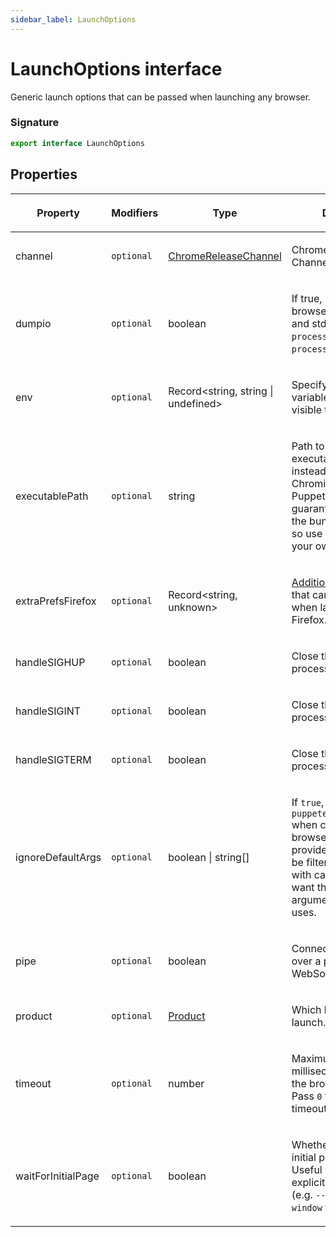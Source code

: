 ```yaml
---
sidebar_label: LaunchOptions
---
```


# LaunchOptions interface

Generic launch options that can be passed when launching any browser.

### Signature

```typescript
export interface LaunchOptions
```

## Properties

<table><thead><tr><th>

Property

</th><th>

Modifiers

</th><th>

Type

</th><th>

Description

</th><th>

Default

</th></tr></thead>
<tbody><tr><td>

<span id="channel">channel</span>

</td><td>

`optional`

</td><td>

[ChromeReleaseChannel](./puppeteer.chromereleasechannel.md)

</td><td>

Chrome Release Channel

</td><td>

</td></tr>
<tr><td>

<span id="dumpio">dumpio</span>

</td><td>

`optional`

</td><td>

boolean

</td><td>

If true, pipes the browser process stdout and stderr to `process.stdout` and `process.stderr`.

</td><td>

`false`

</td></tr>
<tr><td>

<span id="env">env</span>

</td><td>

`optional`

</td><td>

Record&lt;string, string \| undefined&gt;

</td><td>

Specify environment variables that will be visible to the browser.

</td><td>

The contents of `process.env`.

</td></tr>
<tr><td>

<span id="executablepath">executablePath</span>

</td><td>

`optional`

</td><td>

string

</td><td>

Path to a browser executable to use instead of the bundled Chromium. Note that Puppeteer is only guaranteed to work with the bundled Chromium, so use this setting at your own risk.

</td><td>

</td></tr>
<tr><td>

<span id="extraprefsfirefox">extraPrefsFirefox</span>

</td><td>

`optional`

</td><td>

Record&lt;string, unknown&gt;

</td><td>

[Additional preferences](https://searchfox.org/mozilla-release/source/modules/libpref/init/all.js) that can be passed when launching with Firefox.

</td><td>

</td></tr>
<tr><td>

<span id="handlesighup">handleSIGHUP</span>

</td><td>

`optional`

</td><td>

boolean

</td><td>

Close the browser process on `SIGHUP`.

</td><td>

`true`

</td></tr>
<tr><td>

<span id="handlesigint">handleSIGINT</span>

</td><td>

`optional`

</td><td>

boolean

</td><td>

Close the browser process on `Ctrl+C`.

</td><td>

`true`

</td></tr>
<tr><td>

<span id="handlesigterm">handleSIGTERM</span>

</td><td>

`optional`

</td><td>

boolean

</td><td>

Close the browser process on `SIGTERM`.

</td><td>

`true`

</td></tr>
<tr><td>

<span id="ignoredefaultargs">ignoreDefaultArgs</span>

</td><td>

`optional`

</td><td>

boolean \| string\[\]

</td><td>

If `true`, do not use `puppeteer.defaultArgs()` when creating a browser. If an array is provided, these args will be filtered out. Use this with care - you probably want the default arguments Puppeteer uses.

</td><td>

`false`

</td></tr>
<tr><td>

<span id="pipe">pipe</span>

</td><td>

`optional`

</td><td>

boolean

</td><td>

Connect to a browser over a pipe instead of a WebSocket.

</td><td>

`false`

</td></tr>
<tr><td>

<span id="product">product</span>

</td><td>

`optional`

</td><td>

[Product](./puppeteer.product.md)

</td><td>

Which browser to launch.

</td><td>

`chrome`

</td></tr>
<tr><td>

<span id="timeout">timeout</span>

</td><td>

`optional`

</td><td>

number

</td><td>

Maximum time in milliseconds to wait for the browser to start. Pass `0` to disable the timeout.

</td><td>

`30_000` (30 seconds).

</td></tr>
<tr><td>

<span id="waitforinitialpage">waitForInitialPage</span>

</td><td>

`optional`

</td><td>

boolean

</td><td>

Whether to wait for the initial page to be ready. Useful when a user explicitly disables that (e.g. `--no-startup-window` for Chrome).

</td><td>

`true`

</td></tr>
</tbody></table>

